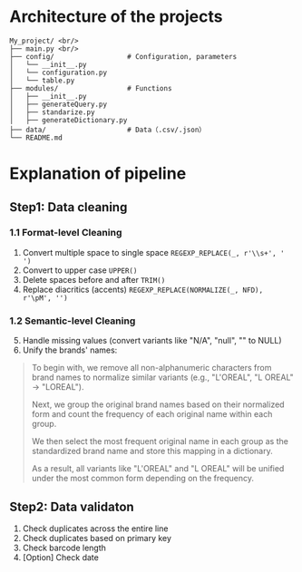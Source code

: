 # Architecture of the projects

```
My_project/ <br/>
├── main.py <br/>                 
├── config/                  # Configuration, parameters
│   └── __init__.py       
│   └── configuration.py
│   └── table.py       
├── modules/                 # Functions
│   ├── __init__.py         
│   ├── generateQuery.py        
│   ├── standarize.py
│   ├── generateDictionary.py             
├── data/                    # Data（.csv/.json）
└── README.md                    
```

# Explanation of pipeline
## Step1: Data cleaning
### 1.1 Format-level Cleaning
1. Convert multiple space to single space ```REGEXP_REPLACE(_, r'\\s+', ' ')```
2. Convert to upper case ```UPPER()```
3. Delete spaces before and after ```TRIM()```
4. Replace diacritics (accents) ```REGEXP_REPLACE(NORMALIZE(_, NFD), r'\pM', '')```
### 1.2 Semantic-level Cleaning
5. Handle missing values (convert variants like "N/A", "null", "" to NULL)
6. Unify the brands' names:

> To begin with, we remove all non-alphanumeric characters from brand names to normalize similar variants (e.g., "L'OREAL", "L OREAL" → "LOREAL").  
>
> Next, we group the original brand names based on their normalized form and count the frequency of each original name within each group.  
>
> We then select the most frequent original name in each group as the standardized brand name and store this mapping in a dictionary.
> 
> As a result, all variants like "L'OREAL" and "L OREAL" will be unified under the most common form depending on the frequency.  



## Step2: Data validaton
1. Check duplicates across the entire line
2. Check duplicates based on primary key
3. Check barcode length
4. [Option] Check date
